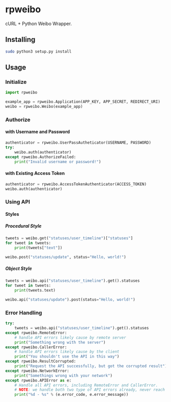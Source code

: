 rpweibo
=======

cURL + Python Weibo Wrapper.


## Installing

```bash
sudo python3 setup.py install
```

## Usage

### Initialize

```python
import rpweibo

example_app = rpweibo.Application(APP_KEY, APP_SECRET, REDIRECT_URI)
weibo = rpweibo.Weibo(example_app)
```

### Authorize

#### with Username and Password

```python
authenticator = rpweibo.UserPassAutheticator(USERNAME, PASSWORD)
try:
    weibo.auth(authenticator)
except rpweibo.AuthorizeFailed:
    print("Invalid username or password!")
```

#### with Existing Access Token

```python
authenticator = rpweibo.AccessTokenAuthenticator(ACCESS_TOKEN)
weibo.auth(authenticator)
```

### Using API

#### Styles

##### Procedural Style

```python
tweets = weibo.get("statuses/user_timeline")["statuses"]
for tweet in tweets:
    print(tweets["text"])

weibo.post("statuses/update", status="Hello, world!")
```

##### Object Style

```python
tweets = weibo.api("statuses/user_timeline").get().statuses
for tweet in tweets:
    print(tweets.text)

weibo.api("statuses/update").post(status="Hello, world!")
```

### Error Handling

```python
try:
    tweets = weibo.api("statuses/user_timeline").get().statuses
except rpweibo.RemoteError:
    # handle API errors likely cause by remote server
    print("Something wrong with the server")
except rpweibo.CallerError:
    # handle API errors likely cause by the client
    print("You shouldn't use the API in this way")
except rpweibo.ResultCorrupted:
    print("Request the API successfully, but got the corrupted result")
except rpweibo.NetworkError:
    print("Somethings wrong with your network")
except rpweibo.APIError as e:
    # Handle all API errors, including RemoteError and CallerError.
    # NOTE: we handle both two type of API errors already, never reach here
    print("%d - %s" % (e.error_code, e.error_message))
```
